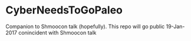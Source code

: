 # CyberNeedsToGoPaleo
Companion to Shmoocon talk  (hopefully).
This repo will go public 19-Jan-2017 conincident with Shmoocon talk
